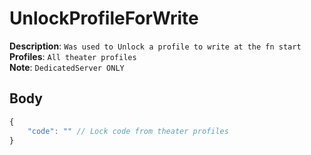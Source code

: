 # UnlockProfileForWrite

**Description**: `Was used to Unlock a profile to write at the fn start` \
**Profiles**: `All theater profiles` \
**Note**: `DedicatedServer ONLY`

## Body
```js
{
    "code": "" // Lock code from theater profiles
}
```
